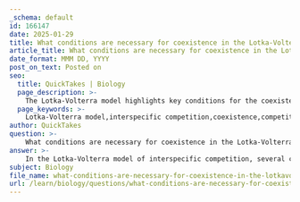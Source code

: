 ```yaml
---
_schema: default
id: 166147
date: 2025-01-29
title: What conditions are necessary for coexistence in the Lotka-Volterra model of interspecific competition?
article_title: What conditions are necessary for coexistence in the Lotka-Volterra model of interspecific competition?
date_format: MMM DD, YYYY
post_on_text: Posted on
seo:
  title: QuickTakes | Biology
  page_description: >-
    The Lotka-Volterra model highlights key conditions for the coexistence of competing species, including niche differentiation, balanced competition coefficients, stable equilibrium points, and sufficient resource availability.
  page_keywords: >-
    Lotka-Volterra model,interspecific competition,coexistence,competition coefficients,niche differentiation,zero net growth isoclines,stable equilibrium,carrying capacity,resource availability
author: QuickTakes
question: >-
    What conditions are necessary for coexistence in the Lotka-Volterra model of interspecific competition?
answer: >-
    In the Lotka-Volterra model of interspecific competition, several conditions are necessary for the coexistence of two competing species. These conditions are primarily derived from the dynamics of population growth and resource utilization as described by the model. Here are the key conditions:\n\n1. **Niche Differentiation**: For two species to coexist, they must utilize resources in different ways or at different times, which reduces direct competition. This differentiation allows both species to exploit the available resources without completely outcompeting one another.\n\n2. **Competition Coefficients**: The Lotka-Volterra model incorporates competition coefficients that quantify the effect of one species on the growth of another. For coexistence to occur, the competition coefficients must be such that the impact of each species on the other is not too strong. Specifically, the competition coefficient of species 1 on species 2 ($\alpha_{12}$) and the coefficient of species 2 on species 1 ($\alpha_{21}$) must satisfy certain inequalities that allow both populations to maintain positive growth rates.\n\n3. **Zero Net Growth Isoclines (ZNGI)**: The ZNGIs represent the combinations of population sizes at which each species' population growth rate is zero. For coexistence, the ZNGIs of the two species must intersect in a way that allows both populations to stabilize at a point where neither species drives the other to extinction. This typically occurs when the isoclines are not parallel and intersect at a stable equilibrium point.\n\n4. **Stable Equilibrium**: The equilibrium point where both species can coexist must be stable. This means that if the populations are perturbed slightly, they will return to this equilibrium rather than diverging away from it. Stability can be analyzed using phase diagrams, where the dynamics of the populations are visualized.\n\n5. **Carrying Capacity**: Each species must have a carrying capacity that allows for the maintenance of its population size in the presence of the other species. If one species has a significantly higher carrying capacity than the other, it may outcompete the other species, leading to exclusion.\n\n6. **Resource Availability**: There must be sufficient resources available to support both populations. If resources are too limited, one species may outcompete the other, leading to competitive exclusion.\n\nIn summary, the coexistence of species in the Lotka-Volterra model requires a balance of resource utilization, appropriate competition coefficients, stable equilibrium points, and sufficient resource availability. These factors collectively influence the dynamics of interspecific competition and the potential for species to coexist in a shared environment.
subject: Biology
file_name: what-conditions-are-necessary-for-coexistence-in-the-lotkavolterra-model-of-interspecific-competition.md
url: /learn/biology/questions/what-conditions-are-necessary-for-coexistence-in-the-lotkavolterra-model-of-interspecific-competition
---
```


&nbsp;